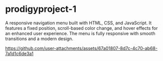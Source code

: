 # prodigyproject-1
A responsive navigation menu built with HTML, CSS, and JavaScript. It features a fixed position, scroll-based color change, and hover effects for an enhanced user experience. The menu is fully responsive with smooth transitions and a modern design. 


https://github.com/user-attachments/assets/67a01807-8d7c-4c70-ab68-7a1d1c6de3a1


